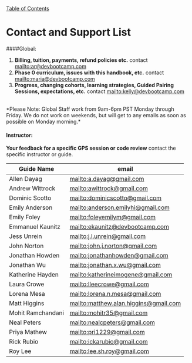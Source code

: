 [Table of Contents](readme.md)

# Contact and Support List

####Global:
1. **Billing, tuition, payments, refund policies etc.** contact <mailto:ar@devbootcamp.com>
2. **Phase 0 curriculum, issues with this handbook, etc.** contact <mailto:maria@devbootcamp.com>
3. **Progress, changing cohorts, learning strategies, Guided Pairing Sessions, expectations, etc.** contact <mailto:kelly@devbootcamp.com><br>
<br>
*Please Note: Global Staff work from 9am-6pm PST Monday through Friday. We do not work on weekends, but will get to any emails as soon as possible on Monday morning.* 

#### Instructor:
**Your feedback for a specific GPS session or code review** contact the specific instructor or guide.

| Guide Name | email |
|------------|-------|
| Allen Dayag | <mailto:a.dayag@gmail.com> |
| Andrew Wittrock | <mailto:awittrock@gmail.com> |
| Dominic Scotto | <mailto:dominicscotto@gmail.com> |
| Emily Anderson | <mailto:anderson.emilyhi@gmail.com> |
| Emily Foley | <mailto:foleyemilym@gmail.com> |
| Emmanuel Kaunitz | <mailto:ekaunitz@devbootcamp.com> |
| Jess Unrein | <mailto:j.l.unrein@gmail.com> |
| John Norton | <mailto:john.j.norton@gmail.com> |
| Jonathan Howden | <mailto:jonathanhowden@gmail.com> |
| Jonathan Wu | <mailto:jonathan.x.wu@gmail.com> |
| Katherine Hayden | <mailto:katherineimogene@gmail.com> |
| Laura Crowe | <mailto:lleecrowe@gmail.com> |
| Lorena Mesa | <mailto:lorena.n.mesa@gmail.com> |
| Matt Higgins | <mailto:matthew.alan.higgins@gmail.com> |
| Mohit Ramchandani | <mailto:mohitr35@gmail.com> |
| Neal Peters | <mailto:nealcpeters@gmail.com> |
| Priya Mathew | <mailto:pri1229@gmail.com> |
| Rick Rubio | <mailto:ickarubio@gmail.com> |
| Roy Lee | <mailto:lee.sh.roy@gmail.com> |
<!--
##### Contact your Phase 0 Facilitator
Regarding 
- Changing cohorts or withdrawing
- Your progress
- Learning strategies
- GPS
- *and anything not included elsewhere*

 |Location |Contact |
> |---------|--------|
> |Chicago | <mailto:abi@devbootcamp.com>|
> |New York City | <mailto:samblackman@devbootcamp.com>|
> |San Francisco| <mailto:greg@devbootcamp.com>
-->

